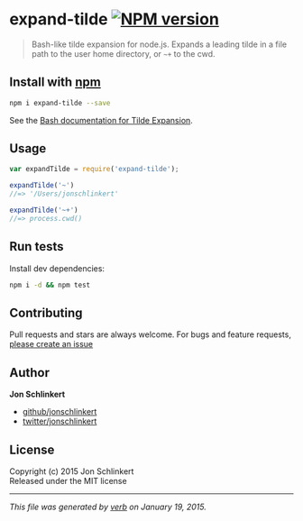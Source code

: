 # expand-tilde [![NPM version](https://badge.fury.io/js/expand-tilde.svg)](http://badge.fury.io/js/expand-tilde)

> Bash-like tilde expansion for node.js. Expands a leading tilde in a file path to the user home directory, or `~+` to the cwd.

## Install with [npm](npmjs.org)

```bash
npm i expand-tilde --save
```

See the [Bash documentation for Tilde Expansion][docs].

## Usage

```js
var expandTilde = require('expand-tilde');

expandTilde('~')
//=> '/Users/jonschlinkert'

expandTilde('~+')
//=> process.cwd()
```

## Run tests

Install dev dependencies:

```bash
npm i -d && npm test
```

## Contributing
Pull requests and stars are always welcome. For bugs and feature requests, [please create an issue](https://github.com/jonschlinkert/expand-tilde/issues)

## Author

**Jon Schlinkert**
 
+ [github/jonschlinkert](https://github.com/jonschlinkert)
+ [twitter/jonschlinkert](http://twitter.com/jonschlinkert) 

## License
Copyright (c) 2015 Jon Schlinkert  
Released under the MIT license

***

_This file was generated by [verb](https://github.com/assemble/verb) on January 19, 2015._

[docs]: https://www.gnu.org/software/bash/manual/html_node/Tilde-Expansion.html
